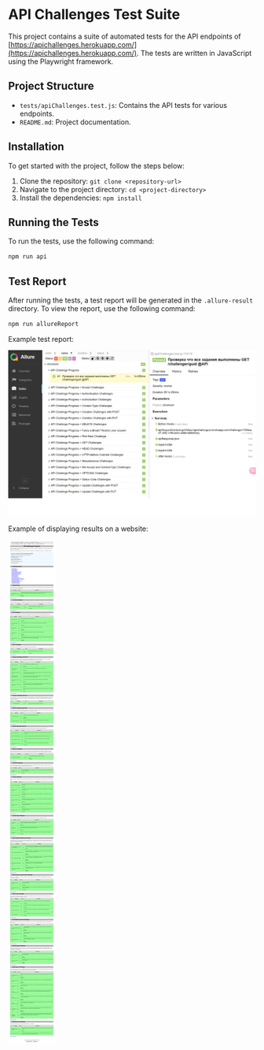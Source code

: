 # API Challenges Test Suite

This project contains a suite of automated tests for the API endpoints of [https://apichallenges.herokuapp.com/](https://apichallenges.herokuapp.com/). The tests are written in JavaScript using the Playwright framework.

## Project Structure

- `tests/apiChallenges.test.js`: Contains the API tests for various endpoints.
- `README.md`: Project documentation.


## Installation
To get started with the project, follow the steps below:

1. Clone the repository: `git clone <repository-url>`
2. Navigate to the project directory: `cd <project-directory>`
3. Install the dependencies: `npm install`

## Running the Tests

To run the tests, use the following command:
```sh
npm run api
```

## Test Report

After running the tests, a test report will be generated in the `.allure-result` directory. To view the report, use the following command:
```sh
npm run allureReport
```

Example test report:

![Test Report](picture/allure-report.png)

Example of displaying results on a website:

![Website](picture/API-Challenges-Improve-your-API-Skills.png)